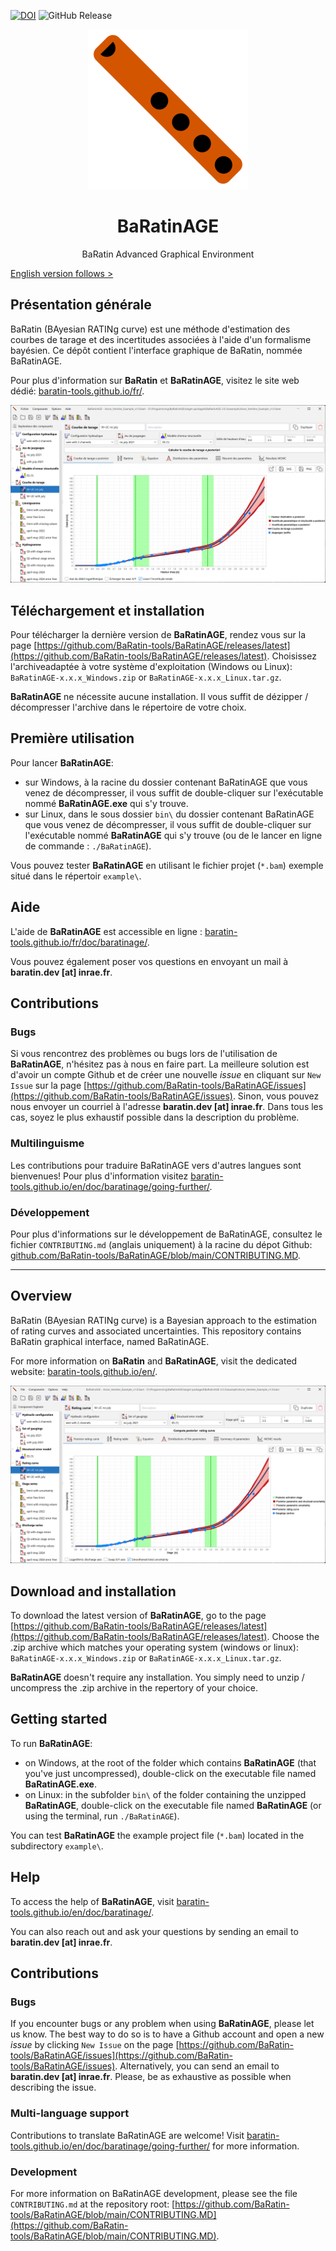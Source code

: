 
[![DOI](https://zenodo.org/badge/520005014.svg)](https://zenodo.org/badge/latestdoi/520005014)
![GitHub Release](https://img.shields.io/github/v/release/BaRatin-tools/BaRatinAGE)

<p align="center">
<img src="./resources/icons/icon.png" alt="logo de BaRatinAGE / logo of BaRatinAGE" />
</p>

<h1 align="center"> BaRatinAGE </h1>

<p align="center">
BaRatin Advanced Graphical Environment
</p>

[English version follows > ](#Overview)

## Présentation générale

BaRatin (BAyesian RATINg curve) est une méthode d'estimation des courbes de tarage et des incertitudes associées à l'aide d'un formalisme bayésien. Ce dépôt contient l'interface graphique de BaRatin, nommée BaRatinAGE.

Pour plus d'information sur **BaRatin** et **BaRatinAGE**, visitez le site web dédié: [baratin-tools.github.io/fr/](https://baratin-tools.github.io/fr/).

![impression écran de BaRatinAGE](./resources/screenshots/BaRatinAGE_screenshot_fr.webp)

## Téléchargement et installation

Pour télécharger la dernière version de **BaRatinAGE**, rendez vous sur la page [https://github.com/BaRatin-tools/BaRatinAGE/releases/latest](https://github.com/BaRatin-tools/BaRatinAGE/releases/latest).
Choisissez l'archiveadaptée à votre système d'exploitation (Windows ou Linux): `BaRatinAGE-x.x.x_Windows.zip` or `BaRatinAGE-x.x.x_Linux.tar.gz`.

**BaRatinAGE** ne nécessite aucune installation.
Il vous suffit de dézipper / décompresser l'archive dans le répertoire de votre choix.

## Première utilisation

Pour lancer **BaRatinAGE**:

- sur Windows, à la racine du dossier contenant BaRatinAGE que vous venez de décompresser, il vous suffit de double-cliquer sur l'exécutable nommé **BaRatinAGE.exe** qui s'y trouve.
- sur Linux, dans le sous dossier `bin\` du dossier contenant BaRatinAGE que vous venez de décompresser, il vous suffit de double-cliquer sur l'exécutable nommé **BaRatinAGE** qui s'y trouve (ou de le lancer en ligne de commande : `./BaRatinAGE`).

Vous pouvez tester **BaRatinAGE** en utilisant le fichier projet (`*.bam`) exemple situé dans le répertoir `example\`.

## Aide

L'aide de **BaRatinAGE** est accessible en ligne : [baratin-tools.github.io/fr/doc/baratinage/](https://baratin-tools.github.io/fr/doc/baratinage/).

Vous pouvez également poser vos questions en envoyant un mail à **baratin.dev [at] inrae.fr**.

## Contributions

### Bugs

Si vous rencontrez des problèmes ou bugs lors de l'utilisation de **BaRatinAGE**, n'hésitez pas à nous en faire part.
La meilleure solution est d'avoir un compte Github et de créer une nouvelle _issue_ en cliquant sur `New Issue` sur la page [https://github.com/BaRatin-tools/BaRatinAGE/issues](https://github.com/BaRatin-tools/BaRatinAGE/issues).
Sinon, vous pouvez nous envoyer un courriel à l'adresse **baratin.dev [at] inrae.fr**.
Dans tous les cas, soyez le plus exhaustif possible dans la description du problème.

### Multilinguisme

Les contributions pour traduire BaRatinAGE vers d'autres langues sont bienvenues!
Pour plus d'information visitez [baratin-tools.github.io/en/doc/baratinage/going-further/](https://baratin-tools.github.io/en/doc/baratinage/going-further/).

### Développement

Pour plus d'informations sur le développement de BaRatinAGE, consultez le fichier `CONTRIBUTING.md` (anglais uniquement) à la racine du dépot Github: [github.com/BaRatin-tools/BaRatinAGE/blob/main/CONTRIBUTING.MD](https://github.com/BaRatin-tools/BaRatinAGE/blob/main/CONTRIBUTING.MD).

---

## Overview

BaRatin (BAyesian RATINg curve) is a Bayesian approach to the estimation of rating curves and associated uncertainties. This repository contains BaRatin graphical interface, named BaRatinAGE.

For more information on **BaRatin** and **BaRatinAGE**, visit the dedicated website: [baratin-tools.github.io/en/](https://baratin-tools.github.io/en/).

![screenshot of BaRatinAGE](./resources/screenshots/BaRatinAGE_screenshot_en.webp)

## Download and installation

To download the latest version of **BaRatinAGE**, go to the page [https://github.com/BaRatin-tools/BaRatinAGE/releases/latest](https://github.com/BaRatin-tools/BaRatinAGE/releases/latest).
Choose the .zip archive which matches your operating system (windows or linux): `BaRatinAGE-x.x.x_Windows.zip` or `BaRatinAGE-x.x.x_Linux.tar.gz`.

**BaRatinAGE** doesn't require any installation.
You simply need to unzip / uncompress the .zip archive in the repertory of your choice.

## Getting started

To run **BaRatinAGE**:

- on Windows, at the root of the folder which contains **BaRatinAGE** (that you've just uncompressed), double-click on the executable file named **BaRatinAGE.exe**.
- on Linux: in the subfolder `bin\` of the folder containing the unzipped **BaRatinAGE**, double-click on the executable file named **BaRatinAGE** (or using the terminal, run `./BaRatinAGE`).

You can test **BaRatinAGE** the example project file (`*.bam`) located in the subdirectory `example\`.

## Help

To access the help of **BaRatinAGE**, visit [baratin-tools.github.io/en/doc/baratinage/](https://baratin-tools.github.io/en/doc/baratinage/).

You can also reach out and ask your questions by sending an email to **baratin.dev [at] inrae.fr**.

## Contributions

### Bugs

If you encounter bugs or any problem when using **BaRatinAGE**, please let us know.
The best way to do so is to have a Github account and open a new _issue_ by clicking `New Issue` on the page [https://github.com/BaRatin-tools/BaRatinAGE/issues](https://github.com/BaRatin-tools/BaRatinAGE/issues).
Alternatively, you can send an email to **baratin.dev [at] inrae.fr**.
Please, be as exhaustive as possible when describing the issue.

### Multi-language support

Contributions to translate BaRatinAGE are welcome! Visit [baratin-tools.github.io/en/doc/baratinage/going-further/](https://baratin-tools.github.io/en/doc/baratinage/going-further/) for more information.

### Development

For more information on BaRatinAGE development, please see the file `CONTRIBUTING.md` at the repository root: [https://github.com/BaRatin-tools/BaRatinAGE/blob/main/CONTRIBUTING.MD](https://github.com/BaRatin-tools/BaRatinAGE/blob/main/CONTRIBUTING.MD).
